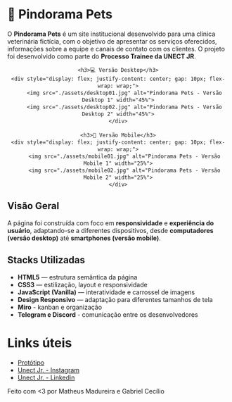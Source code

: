 # 🐾 Pindorama Pets
O **Pindorama Pets** é um site institucional desenvolvido para uma clínica veterinária fictícia, com o objetivo de apresentar os serviços oferecidos, informações sobre a equipe e canais de contato com os clientes. O projeto foi desenvolvido como parte do **Processo Trainee da UNECT JR**.

<section align="center">

    <h3>💻 Versão Desktop</h3>
    <div style="display: flex; justify-content: center; gap: 10px; flex-wrap: wrap;">
        <img src="./assets/desktop01.jpg" alt="Pindorama Pets - Versão Desktop 1" width="45%">
        <img src="./assets/desktop02.jpg" alt="Pindorama Pets - Versão Desktop 2" width="45%">
    </div>

    <h3>📱 Versão Mobile</h3>
    <div style="display: flex; justify-content: center; gap: 10px; flex-wrap: wrap;">
        <img src="./assets/mobile01.jpg" alt="Pindorama Pets - Versão Mobile 1" width="25%">
        <img src="./assets/mobile02.jpg" alt="Pindorama Pets - Versão Mobile 2" width="25%">
    </div>
</section>

## Visão Geral
A página foi construída com foco em **responsividade** e **experiência do usuário**, adaptando-se a diferentes dispositivos, desde **computadores (versão desktop)** até **smartphones (versão mobile)**.

## Stacks Utilizadas
- **HTML5** — estrutura semântica da página  
- **CSS3** — estilização, layout e responsividade  
- **JavaScript (Vanilla)** — interatividade e carrossel de imagens  
- **Design Responsivo** — adaptação para diferentes tamanhos de tela  
- **Miro** - kanban e organização
- **Telegram e Discord** - comunicação entre os desenvolvedores

# Links úteis
- [Protótipo](https://www.figma.com/design/mCZWN1CWKbOlrkhgx4alAw/Pindorama-Pets---Veterin%C3%A1ria?node-id=152-195&p=f)
- [Unect Jr. - Instagram](https://www.instagram.com/unectjr/)
- [Unect Jr. - Linkedin](https://www.linkedin.com/company/unectjr/posts/?feedView=all)

Feito com <3 por Matheus Madureira e Gabriel Cecílio
